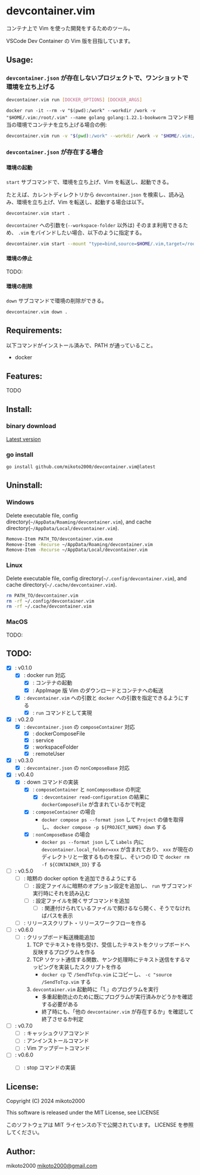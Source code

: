 # devcontainer.vim

コンテナ上で Vim を使った開発をするためのツール。

VSCode Dev Container の Vim 版を目指しています。

## Usage:

### `devcontainer.json` が存在しないプロジェクトで、ワンショットで環境を立ち上げる

```sh
devcontainer.vim run [DOCKER_OPTIONS] [DOCKER_ARGS]
```

`docker run -it --rm -v "$(pwd):/work" --workdir /work -v "$HOME/.vim:/root/.vim" --name golang golang:1.22.1-bookworm` コマンド相当の環境でコンテナを立ち上げる場合の例:

```sh
devcontainer.vim run -v "$(pwd):/work" --workdir /work -v "$HOME/.vim:/root/.vim" --name golang golang:1.22.1-bookworm
```

### `devcontainer.json` が存在する場合

#### 環境の起動

`start` サブコマンドで、環境を立ち上げ、Vim を転送し、起動できる。

たとえば、カレントディレクトリから `devcontainer.json` を検索し、読み込み、環境を立ち上げ、Vim を転送し、起動する場合は以下。

```sh
devcontainer.vim start .
```

`devcontainer` への引数を(`--workspace-folder` 以外は) そのまま利用できるため、
`.vim` をバインドしたい場合、以下のように指定する。

```sh
devcontainer.vim start --mount "type=bind,source=$HOME/.vim,target=/root/.vim" .
```


#### 環境の停止

TODO:


#### 環境の削除

`down` サブコマンドで環境の削除ができる。

```sh
devcontainer.vim down .
```

## Requirements:

以下コマンドがインストール済みで、PATH が通っていること。

- docker


## Features:

TODO


## Install:

### binary download

[Latest version](https://github.com/mikoto2000/devcontainer.vim/releases/latest)


### go install

```sh
go install github.com/mikoto2000/devcontainer.vim@latest
```


## Uninstall:

### Windows

Delete executable file, config directory(`~/AppData/Roaming/devcontainer.vim`), and cache directory(`~/AppData/Local/devcontainer.vim`).

```sh
Remove-Item PATH_TO/devcontainer.vim.exe
Remove-Item -Recurse ~/AppData/Roaming/devcontainer.vim
Remove-Item -Recurse ~/AppData/Local/devcontainer.vim
```

### Linux

Delete executable file, config directory(`~/.config/devcontainer.vim`), and cache directory(`~/.cache/devcontainer.vim`).

```sh
rm PATH_TO/devcontainer.vim
rm -rf ~/.config/devcontainer.vim
rm -rf ~/.cache/devcontainer.vim
```

### MacOS

TODO:


## TODO:

- [x] : v0.1.0
    - [x] : docker run 対応
        - [x] : コンテナの起動
        - [x] : AppImage 版 Vim のダウンロードとコンテナへの転送
    - [x] : `devcontainer.vim` への引数と `docker` への引数を指定できるようにする
        - [x] : `run` コマンドとして実現
- [x] : v0.2.0
    - [x] : `devcontainer.json` の `composeContainer` 対応
        - [x] : dockerComposeFile
        - [x] : service
        - [x] : workspaceFolder
        - [x] : remoteUser
- [x] : v0.3.0
    - [x] : `devcontainer.json` の `nonComposeBase` 対応
- [x] : v0.4.0
    - [x] : down コマンドの実装
        - [x] : `composeContainer` と `nonComposeBase` の判定
            - [x] : `devcontainer read-configuration` の結果に `dockerComposeFile` が含まれているかで判定
        - [x] : `composeContainer` の場合
            - `docker compose ps --format json` して `Project` の値を取得し、 `docker compose -p ${PROJECT_NAME} down` する
        - [x] : `nonComposeBase` の場合
            - `docker ps --format json` して `Labels` 内に `devcontainer.local_folder=xxx` が含まれており、 `xxx` が現在のディレクトリと一致するものを探し、そいつの ID で `docker rm -f ${CONTAINER_ID}` する
- [ ] : v0.5.0
    - [ ] : 暗黙の docker option を追加できるようにする
        - [ ] : 設定ファイルに暗黙のオプション設定を追加し、 `run` サブコマンド実行時にそれを読み込む
        - [ ] : 設定ファイルを開くサブコマンドを追加
            - [ ] : 関連付けられているファイルで開けるなら開く、そうでなければパスを表示
    - [ ] : リリーススクリプト・リリースワークフローを作る
- [ ] : v0.6.0
    - [ ] : クリップボード転送機能追加
        1. TCP でテキストを待ち受け、受信したテキストをクリップボードへ反映するプログラムを作る
        2. TCP ソケット通信する関数、ヤンク処理時にテキスト送信をするマッピングを実装したスクリプトを作る
            - `docker cp` で `/SendToTcp.vim` にコピーし、 `-c "source /SendToTcp.vim` する
        3. `devcontainer.vim` 起動時に「1.」のプログラムを実行
            - 多重起動防止のために既にプログラムが実行済みかどうかを確認する必要がある
            - 終了時にも、「他の `devcontainer.vim` が存在するか」を確認して終了させるか判定
- [ ] : v0.7.0
    - [ ] : キャッシュクリアコマンド
    - [ ] : アンインストールコマンド
    - [ ] : Vim アップデートコマンド
- [ ] : v0.6.0
    - [ ] : stop コマンドの実装


## License:

Copyright (C) 2024 mikoto2000

This software is released under the MIT License, see LICENSE

このソフトウェアは MIT ライセンスの下で公開されています。 LICENSE を参照してください。


## Author:

mikoto2000 <mikoto2000@gmail.com>


